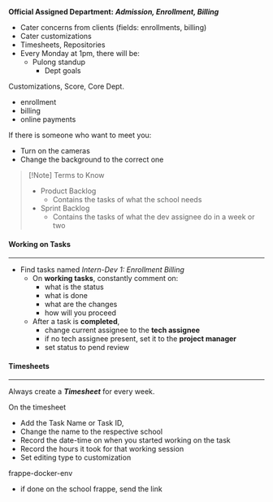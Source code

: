 
**Official Assigned Department:** ***Admission, Enrollment, Billing***
- Cater concerns from clients (fields: enrollments, billing)
- Cater customizations
- Timesheets, Repositories
- Every Monday at 1pm, there will be:
	- Pulong standup
		- Dept goals

Customizations, Score, Core Dept.
- enrollment
- billing
- online payments

If there is someone who want to meet you:
- Turn on the cameras
- Change the background to the correct one

> [!Note] Terms to Know
> - Product Backlog
> 	- Contains the tasks of what the school needs
> - Sprint Backlog
> 	- Contains the tasks of what the dev assignee do in a week or two

#### Working on Tasks
---
- Find tasks named *Intern-Dev 1: Enrollment Billing*
	- On **working tasks**, constantly comment on:
		- what is the status
		- what is done 
		- what are the changes
		- how will you proceed
	- After a task is **completed**, 
		- change current assignee to the **tech assignee**
		- if no tech assignee present, set it to the **project manager** 
		- set status to pend review

#### Timesheets
---
Always create a ***Timesheet*** for every week.

On the timesheet
- Add the Task Name or Task ID,
- Change the name to the respective school
- Record the date-time on when you started working on the task
- Record the hours it took for that working session
- Set editing type to customization

frappe-docker-env
- if done on the school frappe, send the link

